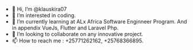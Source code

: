 - 👋 Hi, I’m @klauskira07
- 👀 I’m interested in coding.
- 🌱 I’m currently learning at ALx Africa Software Enginneer Program. And in appendix VueJs, Flutter and Laravel Php. 
- 💞️ I’m looking to collaborate on any innovative project.
- 📫 How to reach me : +25771262162, +25768366895.

<!---
klauskira07/klauskira07 is a ✨ special ✨ repository because its `README.md` (this file) appears on your GitHub profile.
You can click the Preview link to take a look at your changes.
--->
